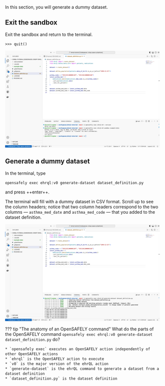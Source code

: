 In this section, you will generate a dummy dataset.

## Exit the sandbox

Exit the sandbox and return to the terminal.

```pycon
>>> quit()
```

![A screenshot of VS Code, showing the terminal](the_terminal.png)

## Generate a dummy dataset

In the terminal, type

```
opensafely exec ehrql:v0 generate-dataset dataset_definition.py
```

and press ++enter++.

The terminal will fill with a dummy dataset in CSV format.
Scroll up to see the column headers;
notice that two column headers correspond to the two columns
— `asthma_med_date` and `asthma_med_code` —
that you added to the dataset definition.

![A screenshot of VS Code, showing the terminal after the `opensafely exec` command was run](opensafely_exec.png)

??? tip "The anatomy of an OpenSAFELY command"
    What do the parts of the OpenSAFELY command
    `opensafely exec ehrql:v0 generate-dataset dataset_definition.py`
    do?

    * `opensafely exec` executes an OpenSAFELY action independently of other OpenSAFELY actions
    * `ehrql` is the OpenSAFELY action to execute
    * `v0` is the major version of the ehrQL action
    * `generate-dataset` is the ehrQL command to generate a dataset from a dataset definition
    * `dataset_definition.py` is the dataset definition
